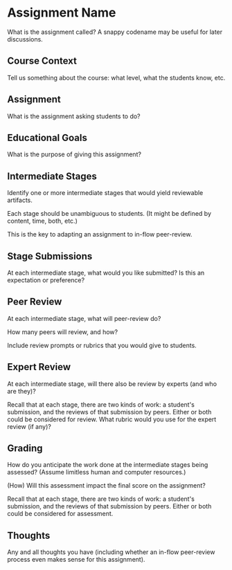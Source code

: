 # Assignment Name

What is the assignment called?
A snappy codename may be useful for later discussions.

## Course Context

Tell us something about the course:
what level, what the students know, etc.

## Assignment

What is the assignment asking students to do?

## Educational Goals

What is the purpose of giving this assignment?

## Intermediate Stages

Identify one or more intermediate stages that would
yield reviewable artifacts.

Each stage should be unambiguous to students.
(It might be defined by content, time, both, etc.)

This is the key to adapting an assignment to
in-flow peer-review.

## Stage Submissions

At each intermediate stage, what would you like
submitted? Is this an expectation or preference?

## Peer Review

At each intermediate stage, what will peer-review do?

How many peers will review, and how?

Include review prompts or rubrics that you would
give to students.

## Expert Review

At each intermediate stage, will there also be
review by experts (and who are they)?

Recall that at each stage, there are two kinds of work:
a student's submission, and the reviews of that submission
by peers. Either or both could be considered for review.
What rubric would you use for the expert review (if any)?

## Grading

How do you anticipate the work done at the 
intermediate stages being assessed?
(Assume limitless human and computer resources.)

(How) Will this assessment impact the final score
on the assignment?

Recall that at each stage, there are two kinds of work:
a student's submission, and the reviews of that submission
by peers. Either or both could be considered for assessment.

## Thoughts

Any and all thoughts you have (including whether
an in-flow peer-review process even makes sense
for this assignment).